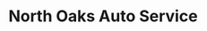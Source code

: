 ---
title: "North Oaks Auto Service"
url: /white-bear-lake/north-oaks-auto-service/
shop: Autowerkstatt
---